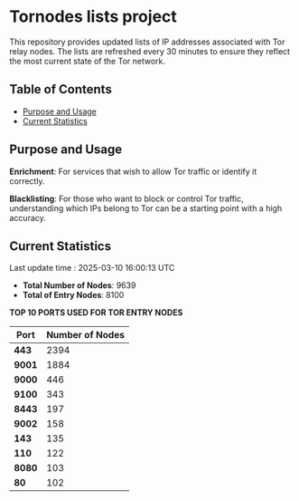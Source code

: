 # Tornodes lists project

This repository provides updated lists of IP addresses associated with Tor relay nodes. The lists are refreshed every 30 minutes to ensure they reflect the most current state of the Tor network.

## Table of Contents

- [Purpose and Usage](#purpose-and-usage)
- [Current Statistics](#current-statistics)


## Purpose and Usage

**Enrichment**: For services that wish to allow Tor traffic or identify it correctly.

**Blacklisting**: For those who want to block or control Tor traffic, understanding which IPs belong to Tor can be a starting point with a high accuracy.

## Current Statistics

Last update time : 2025-03-10 16:00:13 UTC

- **Total Number of Nodes**: 9639
- **Total of Entry Nodes**: 8100

**TOP 10 PORTS USED FOR TOR ENTRY NODES**

| **Port** | **Number of Nodes** |
|------|-----------------|
| **443**   | 2394  |
| **9001**   | 1884  |
| **9000**   | 446  |
| **9100**   | 343  |
| **8443**   | 197  |
| **9002**   | 158  |
| **143**   | 135  |
| **110**   | 122  |
| **8080**   | 103  |
| **80**   | 102  |

